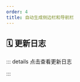 ```yaml
---
order: 4
title: 自动生成侧边栏和导航栏
---
```


<Badges name="@movk-repo/vitepress-plugin-auto-nav-sidebar"/>

<!-- @include: ../../../packages/auto-nav-sidebar/README.md -->

## 🗓️ 更新日志

::: details 点击查看更新日志

<!-- @include: ../../../packages/auto-nav-sidebar/CHANGELOG.md -->

:::
